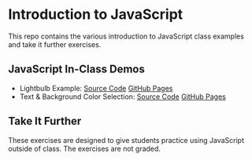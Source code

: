 # Introduction to JavaScript
This repo contains the various introduction to JavaScript class examples and take it further exercises.

## JavaScript In-Class Demos
- Lightbulb Example: [Source Code](lightbulb/index.html) [GitHub Pages](https://danstephenson.github.io/javascript-intro/lightbulb/index.html)
- Text & Background Color Selection: [Source Code](color-change/index.html) [GitHub Pages](https://github.io/danstephenson/javascript-intro/color-change/index.html)


## Take It Further
These exercises are designed to give students practice using JavaScript outside of class. The exercises are not graded.